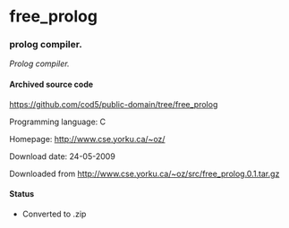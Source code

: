 # free_prolog #

### prolog compiler. ###

*Prolog compiler.*

#### Archived source code ####
https://github.com/cod5/public-domain/tree/free_prolog

Programming language: C

Homepage: http://www.cse.yorku.ca/~oz/

Download date: 24-05-2009

Downloaded from http://www.cse.yorku.ca/~oz/src/free_prolog.0.1.tar.gz

#### Status ####
- Converted to .zip

